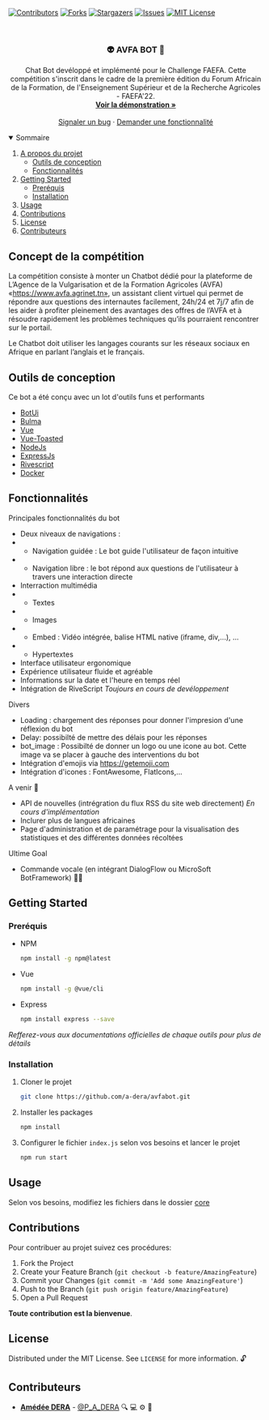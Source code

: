 
[![Contributors][contributors-shield]][contributors-url]
[![Forks][forks-shield]][forks-url]
[![Stargazers][stars-shield]][stars-url]
[![Issues][issues-shield]][issues-url]
[![MIT License][license-shield]][license-url]


<br />
<p align="center">
 <!-- TODO: #2 Rediger correctment le readme -->
  <h3 align="center">👽 AVFA BOT 🤖</h3>

  <p align="center">
    Chat Bot devéloppé et implémenté pour le  Challenge FAEFA. Cette compétition s'inscrit dans le cadre de la première édition du Forum Africain de la Formation, de l'Enseignement Supérieur et de la Recherche Agricoles - FAEFA'22.
    <br />
    <a href="https://avfabot.herokuapp.com"><strong>Voir la démonstration »</strong></a>
    <br />
    <br />
    <a href="https://github.com/a-dera/avfabot/issues">Signaler un bug</a>
    ·
    <a href="https://github.com/a-dera/avfabot/issues">Demander une fonctionnalité</a>
  </p>
</p>



<!-- TABLE OF CONTENTS -->
<details open="open">
  <summary>Sommaire</summary>
  <ol>
    <li>
      <a href="#a-propos-du-projet">A propos du projet</a>
      <ul>
        <li><a href="#outils-de-conception">Outils de conception</a></li>
        <li><a href="#ffonctionnalités">Fonctionnalités</a></li>
      </ul>
    </li>
    <li>
      <a href="#getting-started">Getting Started</a>
      <ul>
        <li><a href="#preréquis">Preréquis</a></li>
        <li><a href="#installation">Installation</a></li>
      </ul>
    </li>
    <li><a href="#usage">Usage</a></li>
    <li><a href="#contributions">Contributions</a></li>
    <li><a href="#license">License</a></li>
    <li><a href="#contributeurs">Contributeurs</a></li>
  </ol>
</details>



<!-- ABOUT THE PROJECT -->
## Concept de la compétition

La compétition consiste à monter un Chatbot dédié pour la plateforme de L’Agence de la Vulgarisation et de la Formation Agricoles (AVFA) «https://www.avfa.agrinet.tn», un assistant client virtuel qui permet de répondre aux questions des internautes  facilement, 24h/24 et 7j/7 afin de les aider à profiter pleinement des avantages des offres de l’AVFA et à résoudre rapidement les problèmes techniques qu’ils pourraient rencontrer sur le portail. 

Le Chatbot doit utiliser les langages courants sur les réseaux sociaux en Afrique en parlant l’anglais et le français.

## Outils de conception

Ce bot a été conçu avec un lot d'outils funs et performants
* [BotUi](https:/botui.org)
* [Bulma](https:/bulma.io)
* [Vue](https://vuejs.org)
* [Vue-Toasted](https://shakee93.github.io/vue-toasted/)
* [NodeJs](https://vuejs.org)
* [ExpressJs](https://expressjs.com)
* [Rivescript](https://rivescript.com/)
* [Docker](https://docker.com/)

## Fonctionnalités

Principales fonctionnalités du bot 

* Deux niveaux de navigations : 
* * Navigation guidée : Le bot guide l'utilisateur de façon intuitive
* * Navigation libre : le bot répond aux questions de l'utilisateur à travers une interaction directe
* Interraction multimédia
* * Textes
* * Images
* * Embed : Vidéo intégrée, balise HTML native (iframe, div,...), ...
* * Hypertextes
* Interface utilisateur ergonomique
* Expérience utilisateur fluide et agréable
* Informations sur la date et l'heure en temps réel 
* Intégration de RiveScript _Toujours en cours de devéloppement_

Divers
* Loading :  chargement des réponses pour donner l'impresion d'une réflexion du bot
* Delay: possibilté de mettre des délais pour les réponses
* bot_image : Possibilté de donner un logo ou une icone au bot. Cette image va se placer à gauche des interventions du bot
* Intégration d'emojis via https://getemoji.com
* Intégration d'icones : FontAwesome, FlatIcons,... 
  
A venir 🚀
* API de nouvelles (intrégration du flux RSS du site web directement)  _En cours d'implémentation_
* Inclurer plus de langues africaines
* Page d'administration et de paramétrage pour la visualisation des statistiques et des différentes données récoltées
  
Ultime Goal 
* Commande vocale (en intégrant DialogFlow ou MicroSoft BotFramework) 🤞🏾





<!-- GETTING STARTED -->
## Getting Started

### Preréquis


* NPM
  ```sh
  npm install -g npm@latest
  ```
* Vue
  ```sh
  npm install -g @vue/cli
  ```
* Express
  ```sh
  npm install express --save
  ```
_Refferez-vous aux documentations officielles de chaque outils pour plus de détails_

### Installation

1. Cloner le projet
   ```sh
   git clone https://github.com/a-dera/avfabot.git
   ```
2. Installer les packages
   ```sh
   npm install
   ```
3. Configurer le fichier `index.js` selon vos besoins et lancer le projet
   ```sh
   npm run start
   ```


## Usage

Selon vos besoins, modifiez les fichiers dans le dossier [core](https://github.com/a-dera/avfabot/assets/core)


<!-- CONTRIBUTING -->
## Contributions

Pour contribuer au projet suivez ces procédures:

1. Fork the Project
2. Create your Feature Branch (`git checkout -b feature/AmazingFeature`)
3. Commit your Changes (`git commit -m 'Add some AmazingFeature'`)
4. Push to the Branch (`git push origin feature/AmazingFeature`)
5. Open a Pull Request

**Toute contribution est la bienvenue**.


<!-- LICENSE -->
## License

Distributed under the MIT License. See `LICENSE` for more information. 🔓



<!-- CONTACT -->
## Contributeurs

* **[Amédée DERA](https://github.com/a-dera)** - [@P_A_DERA](https://twitter.com/P_A_DERA) 🔍 💻 ⚙️ 📝 





<!-- MARKDOWN LINKS & IMAGES -->
<!-- https://www.markdownguide.org/basic-syntax/#reference-style-links -->
[contributors-shield]: https://img.shields.io/github/contributors/a-dera/avfabot.svg?style=for-the-badge
[contributors-url]: https://github.com/a-dera/avfabot/graphs/contributors
[forks-shield]: https://img.shields.io/github/forks/a-dera/avfabot.svg?style=for-the-badge
[forks-url]: https://github.com/a-dera/avfabot/network/members
[stars-shield]: https://img.shields.io/github/stars/a-dera/avfabot.svg?style=for-the-badge
[stars-url]: https://github.com/a-dera/avfabot/stargazers
[issues-shield]: https://img.shields.io/github/issues/a-dera/avfabot.svg?style=for-the-badge
[issues-url]: https://github.com/a-dera/avfabot/issues
[license-shield]: https://img.shields.io/github/license/a-dera/avfabot.svg?style=for-the-badge
[license-url]: https://github.com/a-dera/avfabot/blob/master/LICENSE
[product-screenshot]: images/screenshot.png

